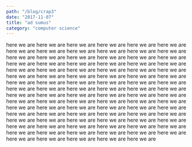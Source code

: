 ```yaml
---
path: "/blog/crap3"
date: "2017-11-07"
title: "ad sumus"
category: "computer science"
---
```

here we are	
here we are	
here we are	
here we are	
here we are	
here we are	
here we are	
here we are	
here we are	
here we are	
here we are	
here we are	
here we are	
here we are	
here we are	
here we are	
here we are	
here we are	
here we are	
here we are	
here we are	
here we are	
here we are	
here we are	
here we are	
here we are	
here we are	
here we are	
here we are	
here we are	
here we are	
here we are	
here we are	
here we are	
here we are	
here we are	
here we are	
here we are	
here we are	
here we are	
here we are	
here we are	
here we are	
here we are	
here we are	
here we are	
here we are	
here we are	
here we are	
here we are	
here we are	
here we are	
here we are	
here we are	
here we are	
here we are	
here we are	
here we are	
here we are	
here we are	
here we are	
here we are	
here we are	
here we are	
here we are	
here we are	
here we are	
here we are	
here we are	
here we are	
here we are	
here we are	
here we are	
here we are	
here we are	
here we are	
here we are	
here we are	
here we are	
here we are	
here we are	
here we are	
here we are	
here we are	
here we are	
here we are	
here we are	
here we are	
here we are	
here we are	
here we are	
here we are	
here we are	
here we are	
here we are	